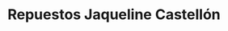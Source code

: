 ---
title: "Repuestos Jaqueline Castellón"
url: /chinandega/repuestos-jaqueline-castellon/
shop: piezas de automóviles
---